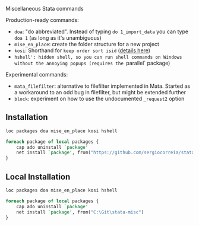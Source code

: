 Miscellaneous Stata commands

Production-ready commands:

- `doa`: "do abbreviated". Instead of typing `do 1_import_data` you can type `doa 1` (as long as it's unambiguous)
- `mise_en_place`: create the folder structure for a new project
- `kosi`: Shorthand for `keep order sort isid` ([details here](kosi.md))
- `hshell': hidden shell, so you can run shell commands on Windows without the annoying popups (requires the `parallel` package)

Experimental commands:

- `mata_filefilter`: alternative to filefilter implemented in Mata. Started as a workaround to an odd bug in filefilter, but might be extended further
- `block`: experiment on how to use the undocumented `_request2` option


## Installation

```stata
loc packages doa mise_en_place kosi hshell

foreach package of local packages {
	cap ado uninstall `package'
	net install `package', from("https://github.com/sergiocorreia/stata-misc/raw/master/")
}
```


## Local Installation


```stata
loc packages doa mise_en_place kosi hshell

foreach package of local packages {
	cap ado uninstall `package'
	net install `package', from("C:\Git\stata-misc")
}
```
